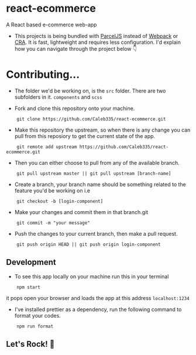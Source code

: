 # react-ecommerce
A React based e-commerce web-app 

* This projects is being bundled with [ParcelJS](https://parceljs.com) instead of [Webpack](https://webpack.js.org) or [CRA](https://create-react-app.dev/docs/getting-started/). It is fast, lightweight and requires less configuration. I'd explain how you can navigate through the project below 👇

# Contributing...

* The folder we'd be working on, is the ```src``` folder. There are two subfolders in it. ```components``` and ```scss```

- Fork and clone this repository onto your machine.
```git 
    git clone https://github.com/Caleb335/react-ecommerce.git
``` 
- Make this repository the upstream, so when there is any change you can pull from this reposiory to get the current state of the app.
```git 
    git remote add upstream https://github.com/Caleb335/react-ecommerce.git
```
- Then you can either choose to pull from any of the available branch.
```git
    git pull upstream master || git pull upstream [branch-name]
```
- Create a branch, your branch name should be something related to the feature you'd be working on i.e
```git
    git checkout -b [login-component]
```
- Make your changes and commit them in that branch.git
```git 
    git commit -m "your message"
```
- Push the changes to your current branch, then make a pull request.
```git
    git push origin HEAD || git push origin login-component
```

## Development

- To see this app locally on your machine run this in your terminal
```npm 
    npm start
```
it pops open your browser and loads the app at this address ```localhost:1234```

- I've installed prettier as a dependency, run the following command to format your codes.
```npm
    npm run format
```

## Let's Rock! 💪